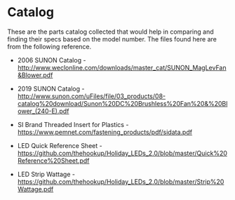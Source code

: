 # Catalog
These are the parts catalog collected that would help in comparing and finding their specs based on the model number. The files found here are from the following reference.

- 2006 SUNON Catalog - http://www.weclonline.com/downloads/master_cat/SUNON_MagLevFan&Blower.pdf

- 2019 SUNON Catalog - http://www.sunon.com/uFiles/file/03_products/08-catalog%20download/Sunon%20DC%20Brushless%20Fan%20&%20Blower_(240-E).pdf

- SI Brand Threaded Insert for Plastics - https://www.pemnet.com/fastening_products/pdf/sidata.pdf

- LED Quick Reference Sheet - https://github.com/thehookup/Holiday_LEDs_2.0/blob/master/Quick%20Reference%20Sheet.pdf

- LED Strip Wattage - https://github.com/thehookup/Holiday_LEDs_2.0/blob/master/Strip%20Wattage.pdf


